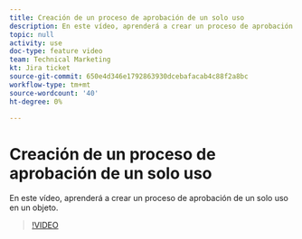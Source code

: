```yaml
---
title: Creación de un proceso de aprobación de un solo uso
description: En este vídeo, aprenderá a crear un proceso de aprobación de un solo uso en un objeto.
topic: null
activity: use
doc-type: feature video
team: Technical Marketing
kt: Jira ticket
source-git-commit: 650e4d346e1792863930dcebafacab4c88f2a8bc
workflow-type: tm+mt
source-wordcount: '40'
ht-degree: 0%

---
```


# Creación de un proceso de aprobación de un solo uso

En este vídeo, aprenderá a crear un proceso de aprobación de un solo uso en un objeto.

>[!VIDEO](https://video.tv.adobe.com/v/335225/?quality=12&learn=on)
